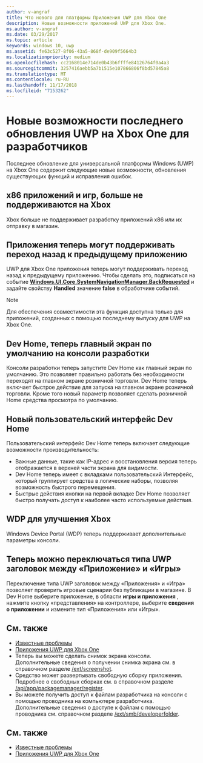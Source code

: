 ```yaml
---
author: v-angraf
title: Что нового для платформы Приложения UWP для Xbox One
description: Новые возможности приложений UWP для Xbox One.
ms.author: v-angraf
ms.date: 03/29/2017
ms.topic: article
keywords: windows 10, uwp
ms.assetid: fe63c527-8f06-43a5-868f-de909f5664b3
ms.localizationpriority: medium
ms.openlocfilehash: cc2168014e714de0b43b6ffffe84126764f0a4a3
ms.sourcegitcommit: 3257416aebb5a7b1515e107866806f8bd57845a8
ms.translationtype: MT
ms.contentlocale: ru-RU
ms.lasthandoff: 11/17/2018
ms.locfileid: "7153262"
---
```

# <a name="whats-new-for-developers-in-the-latest-update-of-uwp-on-xbox-one"></a>Новые возможности последнего обновления UWP на Xbox One для разработчиков

Последнее обновление для универсальной платформы Windows (UWP) на Xbox One содержит следующие новые возможности, обновления существующих функций и исправления ошибок.

## <a name="x86-apps-and-games-are-no-longer-supported-on-xbox"></a>x86 приложений и игр, больше не поддерживаются на Xbox  
Xbox больше не поддерживает разработку приложений x86 или их отправку в магазин.

## <a name="apps-can-now-support-navigating-back-to-the-previous-app"></a>Приложения теперь могут поддерживать переход назад к предыдущему приложению 
UWP для Xbox One приложения теперь могут поддерживать переход назад к предыдущему приложению. Чтобы сделать это, подписаться на событие [**Windows.UI.Core.SystemNavigationManager.BackRequested**](https://msdn.microsoft.com/library/windows/apps/dn893595) и задайте свойству **Handled** значение **false** в обработчике событий.

> [!NOTE]
> Для обеспечения совместимости эта функция доступна только для приложений, созданных с помощью последнему выпуску для UWP на Xbox One. 

## <a name="dev-home-is-now-the-default-home-experience-on-development-consoles"></a>Dev Home, теперь главный экран по умолчанию на консоли разработки
Консоли разработки теперь запустите Dev Home как главный экран по умолчанию. Это позволяет правильно работать без необходимости переходят на главном экране розничной торговли. Dev Home теперь включает быстрое действие для запуска на главном экране розничной торговли. Кроме того новый параметр позволяет сделать розничной Home средства просмотра по умолчанию. 

## <a name="new-dev-home-user-interface"></a>Новый пользовательский интерфейс Dev Home
Пользовательский интерфейс Dev Home теперь включает следующие возможности производительность:
 - Важные данные, такие как IP-адрес и восстановления версия теперь отображается в верхней части экрана для видимости. 
 - Dev Home теперь имеет с вкладками пользовательский Интерфейс, который группирует средства в логические наборы, позволяя возможность быстрого перемещения.
 - Быстрые действия кнопки на первой вкладке Dev Home позволяет быстро получать доступ к наиболее часто используемые действия. 

## <a name="wdp-for-xbox-enhancements"></a>WDP для улучшения Xbox
Windows Device Portal (WDP) теперь поддерживает дополнительные параметры консоли. 

## <a name="you-can-now-switch-the-type-of-your-uwp-title-between-app-and-game"></a>Теперь можно переключаться типа UWP заголовок между «Приложение» и «Игры»
Переключение типа UWP заголовок между «Приложения» и «Игра» позволяет проверить игровые сценарии без публикации в магазине. В Dev Home выберите приложение, в области **игры и приложения** , нажмите кнопку «представления» на контроллере, выберите **сведения о приложении** и измените тип «Приложения» или «Игры».

## <a name="see-also"></a>См. также
- [Известные проблемы](known-issues.md)
- [Приложения UWP для Xbox One](index.md)
 - Теперь вы можете сделать снимок экрана консоли. Дополнительные сведения о получении снимка экрана см. в справочном разделе [/ext/screenshot](wdp-media-capture-api.md).
 - Средство может развертывать свободную сборку приложения. Подробнее о свободных сборках см. в справочном разделе [/api/app/packagemanager/register](wdp-loose-folder-register-api.md).
 - Вы можете получить доступ к файлам разработчика на консоли с помощью проводника на компьютере разработчика. Дополнительные сведения о доступе к файлам с помощью проводника см. справочном разделе [/ext/smb/developerfolder](wdp-smb-api.md).

## <a name="see-also"></a>См. также
- [Известные проблемы](known-issues.md)
- [Приложения UWP для Xbox One](index.md)
